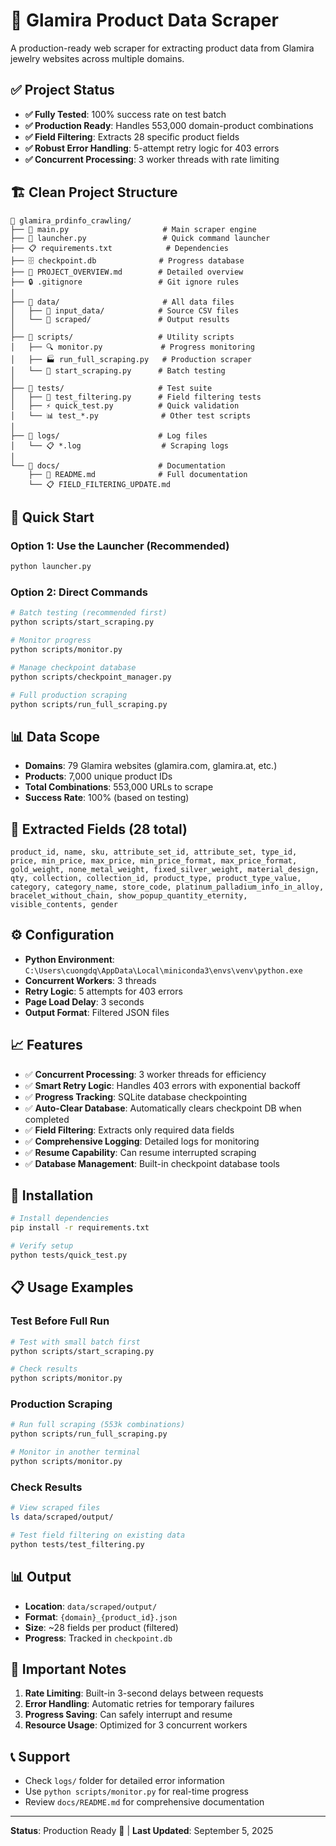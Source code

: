 # 🚀 Glamira Product Data Scraper

A production-ready web scraper for extracting product data from Glamira jewelry websites across multiple domains.

## ✅ **Project Status**
- **✅ Fully Tested**: 100% success rate on test batch
- **✅ Production Ready**: Handles 553,000 domain-product combinations
- **✅ Field Filtering**: Extracts 28 specific product fields
- **✅ Robust Error Handling**: 5-attempt retry logic for 403 errors
- **✅ Concurrent Processing**: 3 worker threads with rate limiting

## 🏗️ **Clean Project Structure**

```
📁 glamira_prdinfo_crawling/
├── 🐍 main.py                     # Main scraper engine
├── 🚀 launcher.py                 # Quick command launcher
├── 📋 requirements.txt            # Dependencies
├── 🗄️ checkpoint.db              # Progress database
├── 📄 PROJECT_OVERVIEW.md        # Detailed overview
├── 🔒 .gitignore                 # Git ignore rules
│
├── 📂 data/                       # All data files
│   ├── 📂 input_data/            # Source CSV files
│   └── 📂 scraped/               # Output results
│
├── 📂 scripts/                   # Utility scripts
│   ├── 🔍 monitor.py             # Progress monitoring
│   ├── 🏭 run_full_scraping.py   # Production scraper
│   └── 🧪 start_scraping.py      # Batch testing
│
├── 📂 tests/                     # Test suite
│   ├── 🧪 test_filtering.py      # Field filtering tests
│   ├── ⚡ quick_test.py          # Quick validation
│   └── 📊 test_*.py              # Other test scripts
│
├── 📂 logs/                      # Log files
│   └── 📋 *.log                  # Scraping logs
│
└── 📂 docs/                      # Documentation
    ├── 📖 README.md              # Full documentation
    └── 📋 FIELD_FILTERING_UPDATE.md
```

## 🚀 **Quick Start**

### Option 1: Use the Launcher (Recommended)
```bash
python launcher.py
```

### Option 2: Direct Commands
```bash
# Batch testing (recommended first)
python scripts/start_scraping.py

# Monitor progress
python scripts/monitor.py

# Manage checkpoint database
python scripts/checkpoint_manager.py

# Full production scraping
python scripts/run_full_scraping.py
```

## 📊 **Data Scope**
- **Domains**: 79 Glamira websites (glamira.com, glamira.at, etc.)
- **Products**: 7,000 unique product IDs
- **Total Combinations**: 553,000 URLs to scrape
- **Success Rate**: 100% (based on testing)

## 🎯 **Extracted Fields (28 total)**
```
product_id, name, sku, attribute_set_id, attribute_set, type_id, 
price, min_price, max_price, min_price_format, max_price_format, 
gold_weight, none_metal_weight, fixed_silver_weight, material_design, 
qty, collection, collection_id, product_type, product_type_value, 
category, category_name, store_code, platinum_palladium_info_in_alloy, 
bracelet_without_chain, show_popup_quantity_eternity, visible_contents, gender
```

## ⚙️ **Configuration**
- **Python Environment**: `C:\Users\cuongdq\AppData\Local\miniconda3\envs\venv\python.exe`
- **Concurrent Workers**: 3 threads
- **Retry Logic**: 5 attempts for 403 errors
- **Page Load Delay**: 3 seconds
- **Output Format**: Filtered JSON files

## 📈 **Features**
- ✅ **Concurrent Processing**: 3 worker threads for efficiency
- ✅ **Smart Retry Logic**: Handles 403 errors with exponential backoff
- ✅ **Progress Tracking**: SQLite database checkpointing
- ✅ **Auto-Clear Database**: Automatically clears checkpoint DB when completed
- ✅ **Field Filtering**: Extracts only required data fields
- ✅ **Comprehensive Logging**: Detailed logs for monitoring
- ✅ **Resume Capability**: Can resume interrupted scraping
- ✅ **Database Management**: Built-in checkpoint database tools

## 🔧 **Installation**
```bash
# Install dependencies
pip install -r requirements.txt

# Verify setup
python tests/quick_test.py
```

## 📋 **Usage Examples**

### Test Before Full Run
```bash
# Test with small batch first
python scripts/start_scraping.py

# Check results
python scripts/monitor.py
```

### Production Scraping
```bash
# Run full scraping (553k combinations)
python scripts/run_full_scraping.py

# Monitor in another terminal
python scripts/monitor.py
```

### Check Results
```bash
# View scraped files
ls data/scraped/output/

# Test field filtering on existing data
python tests/test_filtering.py
```

## 📊 **Output**
- **Location**: `data/scraped/output/`
- **Format**: `{domain}_{product_id}.json`
- **Size**: ~28 fields per product (filtered)
- **Progress**: Tracked in `checkpoint.db`

## 🚨 **Important Notes**
1. **Rate Limiting**: Built-in 3-second delays between requests
2. **Error Handling**: Automatic retries for temporary failures
3. **Progress Saving**: Can safely interrupt and resume
4. **Resource Usage**: Optimized for 3 concurrent workers

## 📞 **Support**
- Check `logs/` folder for detailed error information
- Use `python scripts/monitor.py` for real-time progress
- Review `docs/README.md` for comprehensive documentation

---
**Status**: Production Ready 🚀 | **Last Updated**: September 5, 2025
